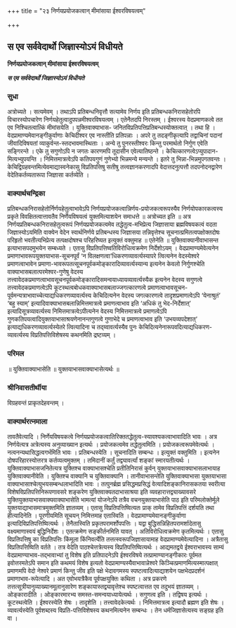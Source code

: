 +++
title = "२३ निर्णयप्रयोजकत्वान् मीमांसाया ईश्वरविषयत्वम्"

+++


## स एव सर्ववेदार्थो जिज्ञास्योऽयं विधीयते

**निर्णयप्रयोजकत्वान् मीमांसाया ईश्वरविषयत्वम्**

***स एव सर्ववेदार्थो जिज्ञास्योऽयं विधीयते***

### सुधा

अत्रोच्यते । सत्यमेवम् । तथाऽपि प्रतिबन्धनिवृत्तौ सत्यामेव निर्णय इति प्रतिबन्धकनिरासहेतोरपि विचारस्योपचारेण निर्णयहेतुत्वादुपपन्नमीश्वरविषयत्वम् । एतेनैतदपि निरस्तम् । ईश्वरस्य वेदप्रमाणकत्वे तत एव निश्चितत्वात्किं मीमांसयेति । युक्तिवाक्याभास- जनितविप्रतिपत्तिप्रतिबन्धस्योक्तत्वात् । तथा हि । वेदप्रामाण्यमेवानङ्गीकुर्वाणाः केचिदीश्वर एव नास्तीति प्रतिपन्नाः । अपरे तु तदङ्गीकृत्यापि तद्वाचिनां पदानां जीवादिविषयतां व्याकुर्वन्त-स्तदभावमास्थिताः । अन्ये तु पुनरस्तीश्वरः किन्तु परमार्थतो निर्गुण एवेति सङ्गिरन्ते । एके तु सगुणोऽपि न जगतः कारणमपि तूदासीन एवेत्यातिष्ठन्ते । केचित्कारणत्वेऽप्युपादान-मित्यभ्युपयन्ति । निमित्तमात्रत्वेऽपि कतिपयगुणं गुणेभ्यो भिन्नमन्ये मन्यन्ते । इतरे तु भिन्ना-भिन्नमुपगतवन्तः । केचिद्विग्रहवन्तमित्येवमाद्यास्वनेकासु विप्रतिपत्तिषु सतीषु तत्त्वज्ञानकरणादपि वेदात्तदनुत्पत्तौ तदपनोदनद्वारेण वेदेतिकर्तव्यतारूपा जिज्ञासा कर्तव्येति ।

### वाक्यार्थचन्द्रिका

प्रतिबन्धकनिरासहेतोर्निर्णयहेतुत्वाभावेऽपि निर्णयप्रयोजकत्वान्निर्णय-प्रयोजकत्वरूपस्यैव निर्णयोपकारकत्वस्य प्रकृते विवक्षितत्वात्तावतैव निर्णेयविषयत्वं युक्तमित्याशयेन समाधत्ते ॥ अत्रोच्यत इति ॥ अत्र निर्णयप्रतिबन्धकनिरासहेतुत्वरूपं निर्णयप्रयोजकत्वमेव तद्धेतुत्व-मभिप्रेत्य जिज्ञासाया ब्रह्मविषयकत्वं वदता जिज्ञास्योऽयमिति वाक्येन वेदेन स्वार्थनिर्णये प्रतिबन्धस्य जिज्ञासया तन्निवृत्तेश्च सूचनात्प्रमितत्वपक्षोक्तदोषः परिहृतो भवतीत्यभिप्रेत्य तत्पक्षदोषश्च परिहरिष्यत इत्युक्तं वक्तुमाह ॥ एतेनेति ॥ युक्तिवाक्यानीवाभासन्त इत्याभासपदमुभयेन सम्बध्यते । एतासु विप्रतिपत्तिष्वतिविरोधित्वक्रमेण निर्देशोऽयम् । वेदप्रामाण्यमेवेत्यनेन प्रमाणाभावरूपयुक्तयाभास-सूचनपूर्वं ‘न विलक्षणत्वा’धिकरणव्यावर्त्यस्यापरे त्वित्यनेन वेदस्येश्वरे प्रमाणत्वाभावेन प्रमाणा-भावरूपतत्सूचनपूर्वकमोङ्कारादिव्यावर्त्यस्यान्य इत्यनेन केवलो निर्गुणश्चेति वाक्याभासबलात्परमेश्वर-गुणेषु वेदस्य तत्त्वावेदकप्रमाणत्वाभावसूचनपूर्वकमोङ्कारादिसमन्वयाध्यायव्यावर्त्यस्यैक इत्यनेन वेदस्य सगुणत्वे तत्त्वावेदकप्रमाणत्वेऽपि कूटस्थत्वबोधकवाक्याभासबलाज्जगत्कारणत्वे प्रमाणत्वाभावसूचन-पूर्वमन्यत्राभावाच्चेत्याद्यधिकरणव्यावर्त्यस्य केचिदित्यनेन वेदस्य जगत्कारणत्वे तादृशप्रमाणत्वेऽपि ‘येनाश्रुतं’ ‘बहु स्याम्’ इत्यादिवाक्याभासबलान्निमित्तमात्रत्वे प्रमाणत्वाभाव इति ‘अधिकं तु भेद-निर्देशात्’ इत्यादिसूत्रव्यावर्त्यस्य निमित्तमात्रत्वेऽपीत्यनेन वेदस्य निमित्तमात्रत्वे प्रमाणत्वेऽपि गुणकतिपयत्वादियुक्तयाभासाश्रयणेनानन्तगुणत्वे गुणाभेदे च प्रमाणत्वाभाव इति ‘उभयव्यपदेशात्’ इत्याद्यधिकरणव्यावर्त्यस्येतरे त्वित्यादिना च तद्य्वावर्त्यस्यैव पुनः केचिदित्यनेनारूपवदित्याद्यधिकरण-व्यावर्त्यस्य विप्रतिपत्तिविशेषस्य कथनमिति द्रष्टव्यम् ।

### परिमल

॥ युक्तिवाक्याभासेति ॥ युक्तयाभासवाक्याभासेत्यर्थः ॥

### श्रीनिवासतीर्थीया

विग्रहवन्तं प्राकृतदेहवन्तम् ।

### वाक्यार्थरत्नमाला

तावतैवेत्यादि । निर्णेयविषयकत्वे निर्णयप्रयोजकत्वातिरिक्ततद्धेतुत्व-स्यावश्यकत्वाभावादिति भावः । अत्र निर्णयेत्यत्र अत्रेत्यस्य अनुव्याख्यान इत्यर्थः । प्रयोजकत्वमेव तद्धेतुत्वमिति । प्रयोजकत्वरूपमेवेत्यर्थः । नत्वनन्यथासिद्धत्वगर्भमिति भावः । प्रतिबन्धस्येति । सूचनादिति सम्बन्धः । इत्युक्तं वक्तुमिति । इत्यनेन दोषपरिहारस्योत्तरत्र कर्तव्यत्वमुक्तम् । तमिदानीं कर्तुं तद्व्यावर्त्यां शङ्कां स्मारयतीत्यर्थः । युक्तिवाक्याभासजनितेत्यत्र युक्तिश्च वाक्याभासश्चेति प्रतीतिनिरासं कुर्वन् युक्तयाभासवाक्याभासलाभायाह युक्तिवाक्यानीवेति । युक्तिश्च वाक्यानि च युक्तिवाक्यानि । तानीवाभासन्तेति युक्तिवाक्याभासा युक्तयाभासा वाक्याभासाश्चेत्युभयसम्बन्धलाभादिति भावः । तत्पुनर्ब्रह्म प्रसिद्धमप्रसिद्धं वेत्यादिशङ्कानिरासकतया स्वरीत्या विशेषविप्रतिपत्तिनिरूपणावसरे शङ्करेण युक्तिवाक्यतदाभासाश्रया इति व्यवहारात्तद्व्याख्यावसरे युक्तियुक्तयाभासवाक्यवाक्याभासेति भामत्यां योजनेऽपि तत्रैव वचनयुक्तयाभासेति पाठ इति परिमलोक्तेर्मूले युक्तयाद्याभासमात्रमुक्तमिति ज्ञातव्यम् । एतासु विप्रतिपत्तिष्वित्यतः प्राक् तामेव विप्रतिपत्तिं दर्शयति तथा हीत्यादिनेति । पूरणीयमिति सूचयन् निमित्तमाह एतास्विति । वेदप्रामाण्यमेवानङ्गीकुर्वाणा इत्यादिविप्रतिपत्तिष्वित्यर्थः । तेनैतास्विति प्रकृतपरामर्शोपपत्तिः । यद्वा बुद्धिसन्निहितपरामर्शादेतासु वक्ष्यमाणास्वयं बुद्धिनिर्देशः । एतत्क्रमेण सङ्कीर्तनमिति यावत् । अतिविरोधित्वक्रमेण कृतमित्यर्थः । एतासु विप्रतिपत्तिषु का विप्रतिपत्तिः किंमूला किंनिवर्त्येति तत्तत्स्वरूपजिज्ञासायामाह वेदप्रामाण्यमेवेत्यादिना । अत्रैतासु विप्रतिपत्तिष्विति वर्तते । तत्र वेदेति पाठश्चेत्तत्रेत्यस्य विप्रतिपत्तिष्वित्यर्थः । आद्यमतद्वये ईश्वराभावस्य साम्यं वेदप्रामाण्याभाव-तद्भावाभ्यां तु विशेष इति प्रतिपादनेऽपि ईश्वरविषये तत्प्रामाण्यानङ्गीकारः पूर्वमत इवोत्तरमतेऽपि समान इति कथमयं विशेष इत्यतो वेदप्रामाण्यस्यैवाभावान्नेश्वरे किञ्चित्प्रमाणमित्यस्मात्पक्षात् प्रमाणमपि वेदो नेश्वरे प्रमाणं किन्तु जीव इति पक्षे भेदावगमस्य स्पष्टत्वादित्याद्याशयेन पक्षभेदप्रदर्शनं प्रमाणाभाव-रूपेत्यादि । अत एवोभयत्रैकैव पूर्वपक्षयुक्तिः कथिता । अत्र प्रकरणे तत्तत्सूत्रीयानुव्याख्यानमूलानुसारेण शङ्कायास्तद्व्यावृत्तेश्च स्पष्टत्वात्तत एव तदुभयं ज्ञातव्यम् । ओङ्कारादीति । ओङ्कारमारभ्य समस्त-समन्वयाध्यायेत्यर्थः । सगुणत्व इति । तद्विषय इत्यर्थः । कूटस्थत्वेति । ईश्वरस्येति शेषः । तादृशेति । तत्त्वावेदकेत्यर्थः । निमित्तमात्रत्व इत्यादौ ब्रह्मण इति शेषः । व्यावर्त्यस्येति पूर्वशब्दस्य विप्रति-पत्तिविशेषस्य कथनमित्यनेन सम्बन्धः । तेन धर्मजिज्ञासेत्यस्य सङ्ग्रह इति वा ।

